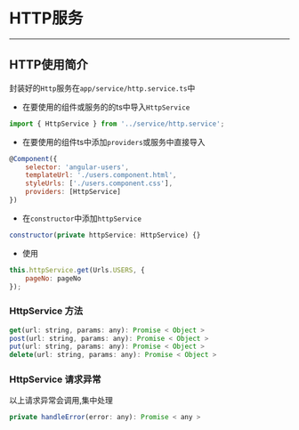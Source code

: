 # HTTP服务

---

## HTTP使用简介

封装好的`Http`服务在`app/service/http.service.ts`中

* 在要使用的组件或服务的的ts中导入`HttpService`

```js
import { HttpService } from '../service/http.service';
```

* 在要使用的组件ts中添加`providers`或服务中直接导入

```js
@Component({
    selector: 'angular-users',
    templateUrl: './users.component.html',
    styleUrls: ['./users.component.css'],
    providers: [HttpService]
})
```

* 在`constructor`中添加`httpService`

```js
constructor(private httpService: HttpService) {}
```

* 使用

```js
this.httpService.get(Urls.USERS, {
    pageNo: pageNo
});
```

### HttpService 方法

```js
get(url: string, params: any): Promise < Object >
post(url: string, params: any): Promise < Object >
put(url: string, params: any): Promise < Object >
delete(url: string, params: any): Promise < Object >
```

### HttpService 请求异常

以上请求异常会调用,集中处理

```js
private handleError(error: any): Promise < any >
```



